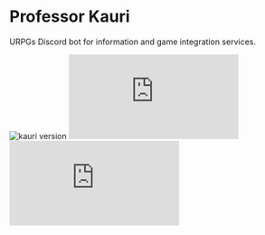 # Professor Kauri

URPGs Discord bot for information and game integration services.

![kauri version](https://img.shields.io/badge/dynamic/json?color=c6a521&label=version&query=version&url=https%3A%2F%2Fraw.githubusercontent.com%2FMonbrey%2Fprofessor-kauri%2Fmain%2Fpackage.json) ![discord.js version](https://img.shields.io/badge/dynamic/json?color=2196f3&label=discord.js&query=dependencies["discord.js"]&url=https%3A%2F%2Fraw.githubusercontent.com%2FMonbrey%2Fprofessor-kauri%2Fmain%2Fpackage.json) ![mongodb version](https://img.shields.io/badge/dynamic/json?color=13aa52&label=mongodb&query=dependencies["mongodb"]&url=https%3A%2F%2Fraw.githubusercontent.com%2FMonbrey%2Fprofessor-kauri%2Fmain%2Fpackage.json)

